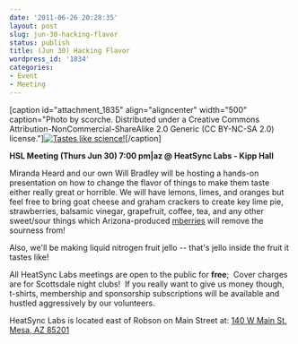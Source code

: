 ```yaml
---
date: '2011-06-26 20:28:35'
layout: post
slug: jun-30-hacking-flavor
status: publish
title: (Jun 30) Hacking Flavor
wordpress_id: '1834'
categories:
- Event
- Meeting
---
```


[caption id="attachment_1835" align="aligncenter" width="500" caption="Photo by scorche.  Distributed under a Creative Commons Attribution-NonCommercial-ShareAlike 2.0 Generic (CC BY-NC-SA 2.0) license."][![Tastes like science!](http://www.heatsynclabs.org/wp-content/uploads/2011/06/4806451068_6cf11638e1.jpg)](http://www.flickr.com/photos/scorche/4806451068/in/set-72157624530755084/)[/caption]

**HSL Meeting (Thurs Jun 30) 7:00 pm|az @ HeatSync Labs - Kipp Hall**

Miranda Heard and our own Will Bradley will be hosting a hands-on presentation on how to change the flavor of things to make them taste either really great or horrible.  We will have lemons, limes, and oranges but feel free to bring goat cheese and graham crackers to create key lime pie, strawberries, balsamic vinegar, grapefruit, coffee, tea, and any other sweet/sour things which Arizona-produced [mberries](http://mberry.us/) will remove the sourness from!

Also, we'll be making liquid nitrogen fruit jello -- that's jello inside the fruit it tastes like!

All HeatSync Labs meetings are open to the public for **free**;  Cover charges are for Scottsdale night clubs!  If you really want to give us money though, t-shirts, membership and sponsorship subscriptions will be available and hustled aggressively by our volunteers.

HeatSync Labs is located east of Robson on Main Street at:
[140 W Main St.
Mesa, AZ 85201](http://maps.google.com/maps?f=q&source=s_q&hl=en&geocode=&q=140+w+main+st.+mesa,+az&aq=&sll=37.0625,-95.677068&sspn=34.945679,76.464844&ie=UTF8&hq=&hnear=140+W+Main+St,+Mesa,+Arizona+85201&ll=33.415289,-111.835499&spn=0.000795,0.001167&t=h&z=20)
